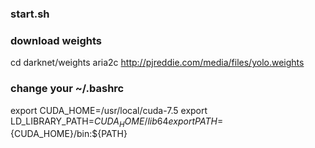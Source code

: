 ### start.sh


### download weights
cd darknet/weights
aria2c http://pjreddie.com/media/files/yolo.weights


### change your ~/.bashrc

export CUDA_HOME=/usr/local/cuda-7.5
export LD_LIBRARY_PATH=${CUDA_HOME}/lib64
export PATH=${CUDA_HOME}/bin:${PATH}

